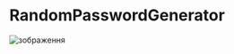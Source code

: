 # RandomPasswordGenerator
![зображення](https://github.com/Maurvick/RandomPasswordGenerator/assets/82706197/faf01c1c-308f-4e42-be95-d8b4f8837504)
